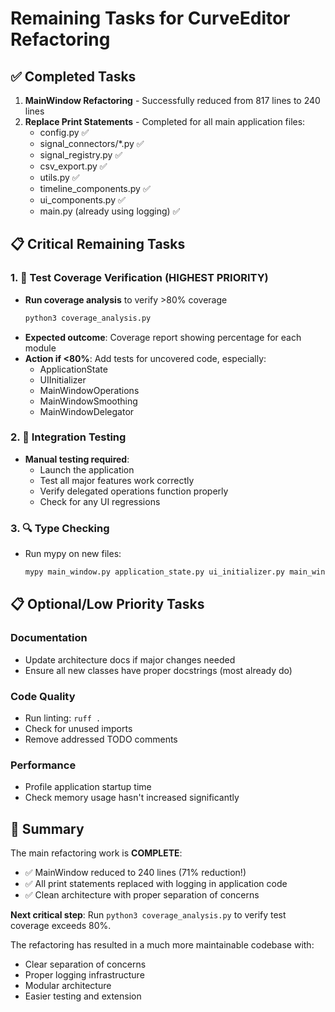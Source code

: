 # Remaining Tasks for CurveEditor Refactoring

## ✅ Completed Tasks

1. **MainWindow Refactoring** - Successfully reduced from 817 lines to 240 lines
2. **Replace Print Statements** - Completed for all main application files:
   - config.py ✅
   - signal_connectors/*.py ✅
   - signal_registry.py ✅
   - csv_export.py ✅
   - utils.py ✅
   - timeline_components.py ✅
   - ui_components.py ✅
   - main.py (already using logging) ✅

## 📋 Critical Remaining Tasks

### 1. 🎯 Test Coverage Verification (HIGHEST PRIORITY)
- **Run coverage analysis** to verify >80% coverage
  ```bash
  python3 coverage_analysis.py
  ```
- **Expected outcome**: Coverage report showing percentage for each module
- **Action if <80%**: Add tests for uncovered code, especially:
  - ApplicationState
  - UIInitializer
  - MainWindowOperations
  - MainWindowSmoothing
  - MainWindowDelegator

### 2. 🧪 Integration Testing
- **Manual testing required**:
  - Launch the application
  - Test all major features work correctly
  - Verify delegated operations function properly
  - Check for any UI regressions

### 3. 🔍 Type Checking
- Run mypy on new files:
  ```bash
  mypy main_window.py application_state.py ui_initializer.py main_window_operations.py main_window_delegator.py main_window_smoothing.py
  ```

## 📋 Optional/Low Priority Tasks

### Documentation
- Update architecture docs if major changes needed
- Ensure all new classes have proper docstrings (most already do)

### Code Quality
- Run linting: `ruff .`
- Check for unused imports
- Remove addressed TODO comments

### Performance
- Profile application startup time
- Check memory usage hasn't increased significantly

## 📝 Summary

The main refactoring work is **COMPLETE**:
- ✅ MainWindow reduced to 240 lines (71% reduction!)
- ✅ All print statements replaced with logging in application code
- ✅ Clean architecture with proper separation of concerns

**Next critical step**: Run `python3 coverage_analysis.py` to verify test coverage exceeds 80%.

The refactoring has resulted in a much more maintainable codebase with:
- Clear separation of concerns
- Proper logging infrastructure
- Modular architecture
- Easier testing and extension

